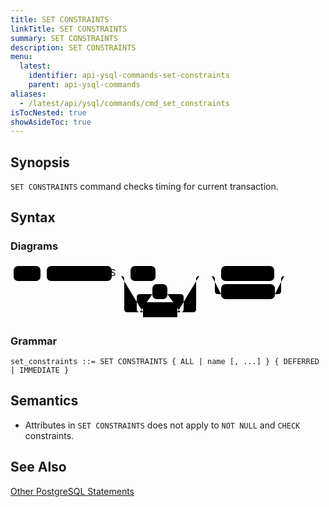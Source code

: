```yaml
---
title: SET CONSTRAINTS
linkTitle: SET CONSTRAINTS
summary: SET CONSTRAINTS
description: SET CONSTRAINTS
menu:
  latest:
    identifier: api-ysql-commands-set-constraints
    parent: api-ysql-commands
aliases:
  - /latest/api/ysql/commands/cmd_set_constraints
isTocNested: true
showAsideToc: true
---
```


## Synopsis

`SET CONSTRAINTS` command checks timing for current transaction.

## Syntax

### Diagrams

<svg class="rrdiagram" version="1.1" xmlns:xlink="http://www.w3.org/1999/xlink" xmlns="http://www.w3.org/2000/svg" width="448" height="92" viewbox="0 0 448 92"><path class="connector" d="M0 21h5m43 0h10m104 0h30m40 0h75m-130 0q5 0 5 5v48q0 5 5 5h25m-5 0q-5 0-5-5v-19q0-5 5-5h20m24 0h21q5 0 5 5v19q0 5-5 5m-5 0h25q5 0 5-5v-48q0-5 5-5m5 0h30m85 0h21m-121 0q5 0 5 5v19q0 5 5 5h5m86 0h5q5 0 5-5v-19q0-5 5-5m5 0h5"/><rect class="literal" x="5" y="5" width="43" height="24" rx="7"/><text class="text" x="15" y="21">SET</text><rect class="literal" x="58" y="5" width="104" height="24" rx="7"/><text class="text" x="68" y="21">CONSTRAINTS</text><rect class="literal" x="192" y="5" width="40" height="24" rx="7"/><text class="text" x="202" y="21">ALL</text><rect class="literal" x="227" y="34" width="24" height="24" rx="7"/><text class="text" x="237" y="50">,</text><a xlink:href="../grammar_diagrams#name"><rect class="rule" x="212" y="63" width="55" height="24"/><text class="text" x="222" y="79">name</text></a><rect class="literal" x="337" y="5" width="85" height="24" rx="7"/><text class="text" x="347" y="21">DEFERRED</text><rect class="literal" x="337" y="34" width="86" height="24" rx="7"/><text class="text" x="347" y="50">IMMEDIATE</text></svg>

### Grammar
```
set_constraints ::= SET CONSTRAINTS { ALL | name [, ...] } { DEFERRED | IMMEDIATE }
```

## Semantics

- Attributes in `SET CONSTRAINTS` does not apply to `NOT NULL` and `CHECK` constraints.

## See Also
[Other PostgreSQL Statements](..)
